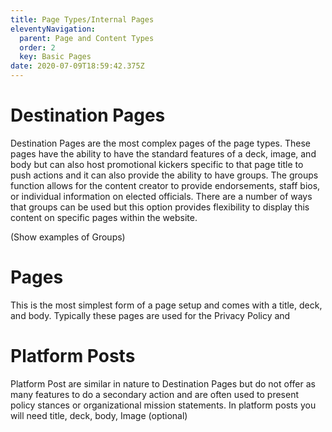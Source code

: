 ```yaml
---
title: Page Types/Internal Pages
eleventyNavigation:
  parent: Page and Content Types
  order: 2
  key: Basic Pages
date: 2020-07-09T18:59:42.375Z
---
```

# Destination Pages

Destination Pages are the most complex pages of the page types. These pages have the ability to have the standard features of a deck, image, and body but can also host promotional kickers specific to that page title to push actions and it can also provide the ability to have groups. The groups function allows for the content creator to provide endorsements, staff bios, or individual information on elected officials. There are a number of ways that groups can be used but this option provides flexibility to display this content on specific pages within the website. 

(Show examples of Groups)

# Pages

This is the most simplest form of a page setup and comes with a title, deck, and body. Typically these pages are used for the Privacy Policy and 

# Platform Posts

Platform Post are similar in nature to Destination Pages but do not offer as many features to do a secondary action and are often used to present policy stances or organizational mission statements. In platform posts you will need title, deck, body, Image (optional)